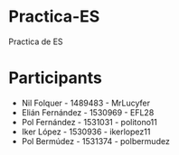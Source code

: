 # Practica-ES
Practica de ES


# Participants

+ Nil Folquer - 1489483 - MrLucyfer
+ Elián Fernández - 1530969 - EFL28
+ Pol Fernández - 1531031 - politono11
+ Iker López - 1530936 - ikerlopez11
+ Pol Bermúdez - 1531374 - polbermudez
